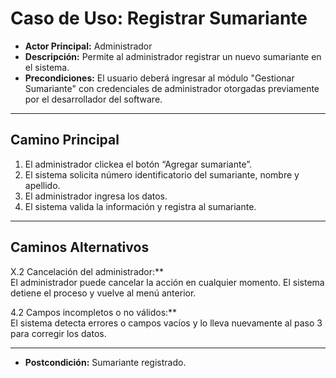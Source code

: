 # Caso de Uso: Registrar Sumariante

- **Actor Principal:** Administrador  
- **Descripción:** Permite al administrador registrar un nuevo sumariante en el sistema.  
- **Precondiciones:** El usuario deberá ingresar al módulo "Gestionar Sumariante" con credenciales de administrador otorgadas previamente por el desarrollador del software.  

---

## Camino Principal

1. El administrador clickea el botón “Agregar sumariante”.
2. El sistema solicita número identificatorio del sumariante, nombre y apellido.
3. El administrador ingresa los datos.
4. El sistema valida la información y registra al sumariante.

---

## Caminos Alternativos

X.2 Cancelación del administrador:**  
  El administrador puede cancelar la acción en cualquier momento. El sistema detiene el proceso y vuelve al menú anterior.

4.2 Campos incompletos o no válidos:**  
  El sistema detecta errores o campos vacíos y lo lleva nuevamente al paso 3 para corregir los datos.

---

- **Postcondición:** Sumariante registrado.
